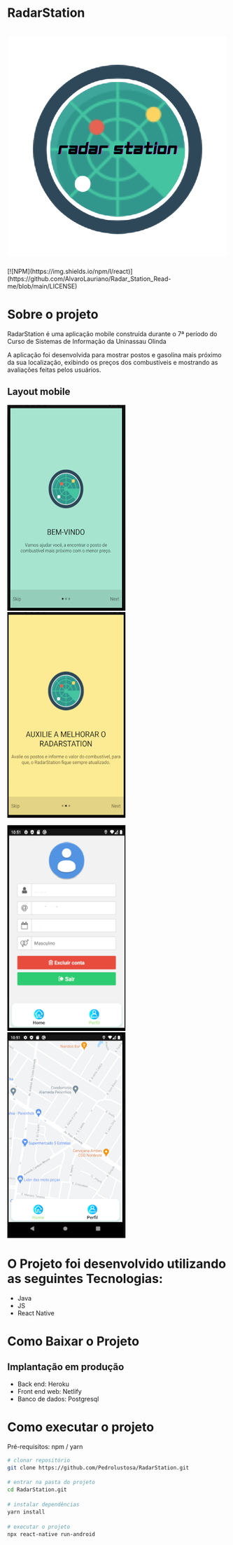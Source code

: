 # RadarStation 
<h1 align="center"> 
<img src=https://github.com/AlvaroLauriano/Radar_Station_Read-me/blob/main/assets/_Logotipo-.png >
</h1>
[![NPM](https://img.shields.io/npm/l/react)](https://github.com/AlvaroLauriano/Radar_Station_Read-me/blob/main/LICENSE) 

# Sobre o projeto

RadarStation é uma aplicação mobile construída durante o 7ª período do Curso de Sistemas de Informação da Uninassau Olinda

A aplicação foi desenvolvida para mostrar postos e gasolina mais próximo da sua localização, exibindo os preços dos combustíveis e mostrando as avaliações feitas pelos usuários.

## Layout mobile
![Mobile 1](https://github.com/AlvaroLauriano/Radar_Station_Read-me/blob/main/assets/tela%20bem%20vindo.png)![Mobile 2](https://github.com/AlvaroLauriano/Radar_Station_Read-me/blob/main/assets/tela%20bem%202.png) 

![Mobile 3](https://github.com/AlvaroLauriano/Radar_Station_Read-me/blob/main/assets/tela%20de%20cadastro.png)![Mobile 4](https://github.com/AlvaroLauriano/Radar_Station_Read-me/blob/main/assets/maps.png)




#  O Projeto foi desenvolvido utilizando as seguintes Tecnologias:
- Java
- JS 
- React Native

# Como Baixar o Projeto


## Implantação em produção
- Back end: Heroku
- Front end web: Netlify
- Banco de dados: Postgresql

# Como executar o projeto

Pré-requisitos: npm / yarn

```bash
# clonar repositório
git clone https://github.com/Pedrolustosa/RadarStation.git

# entrar na pasta do projeto
cd RadarStation.git

# instalar dependências
yarn install

# executar o projeto
npx react-native run-android
```
